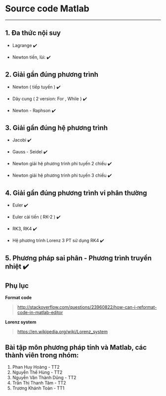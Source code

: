 # Source code Matlab
---

## 1. Đa thức nội suy

- Lagrange :heavy_check_mark:

- Newton tiến, lùi: :heavy_check_mark:


## 2. Giải gần đúng phương trình

- Newton ( tiếp tuyến ) :heavy_check_mark:

- Dây cung ( 2 version: For , While ) :heavy_check_mark:

- Newton - Raphson :heavy_check_mark:

## 3. Giải gần đúng hệ phương trình 

- Jacobi :heavy_check_mark:

- Gauss - Seidel :heavy_check_mark:

- Newton giải hệ phương trình phi tuyến 2 chiều :heavy_check_mark:

- Newton giải hệ phương trình phi tuyến 3 chiều :heavy_check_mark:

## 4. Giải gần đúng phương trình vi phân thường

- Euler :heavy_check_mark:

- Euler cải tiến ( RK-2 ) :heavy_check_mark:

- RK3, RK4 :heavy_check_mark:

- Hệ phương trình Lorenz 3 PT sử dụng RK4 :heavy_check_mark:

## 5. Phương pháp sai phân - Phương trình truyền nhiệt :heavy_check_mark:

Phụ lục
---

__Format code__
> http://stackoverflow.com/questions/23960822/how-can-i-reformat-code-in-matlab-editor

__Lorenz system__
>  https://en.wikipedia.org/wiki/Lorenz_system


Bài tập môn phương pháp tính và Matlab, các thành viên trong nhóm:
---

1. Phan Huy Hoàng - TT2
2. Nguyễn Thế Hùng - TT2
3. Nguyễn Văn Thành Dũng - TT2
4. Trần Thị Thanh Tâm - TT2
5. Trương Khánh Toàn - TT1